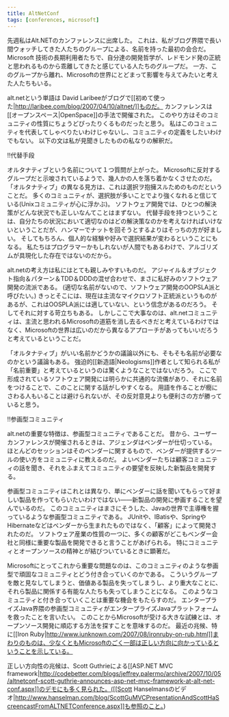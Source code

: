 ```yaml
---
title: AltNetConf
tags: [conferences, microsoft]
---
```


先週私はAlt.NETのカンファレンスに出席した。
これは、私がブログ界隈で長い間ウォッチしてきた人たちのグループによる、名前を持った最初の会合だ。
Microsoft 技術の長期利用者たちで、自分達の開発哲学が、レドモンド発の正統と思われるものから乖離してきたと感じている人たちのグループだ。
一方、このグループから離れ、Microsoftの世界にとどまって影響を与えてみたいと考えた人たちもいる。

alt.netという単語は David Laribeeがブログで[[初めて使った|http://laribee.com/blog/2007/04/10/altnet/]]ものだ。
カンファレンスは[[オープンスペース|OpenSpace]]の手法で開催された。
このやり方はそのコミュニティの性質にちょうどぴったりくるものだったと思う。
私はこのコミュニティを代表してしゃべりたいわけじゃないし、コミュニティの定義をしたいわけでもない。
以下の文は私が見聞きしたものの私なりの解釈だ。

!!代替手段

オルタナティブという名前について１つ質問が上がった。
Microsoftに反対するグループだと示唆されているようで、幾人かの人を落ち着かなくさせたのだ。
「オルタナティブ」の異なる見方は、これは選択ヲ抱擁スルためのものだということだ。
多くのコミュニティが、選択肢が多いことでより強くなれると信じている(Unixコミュニティが心に浮かぶ)。
ソフトウェア開発では、ひとつの解決策がどんな状況でも正しいなんてことはまずない。
代替手段を持つということは、自分たちの状況において適切なのはどの解決策なのかを考えなければいけないということだが、ハンマーでナットを回そうとするよりはそっちの方が好ましい。
そしてもちろん、個人的な経験や好みで選択結果が変わるということにもなる。
私たちはプログラマーかもしれないが人間でもあるわけで、アルゴリズムが具現化した存在ではないのだから。

alt.netの考え方は私にはとても親しみやすいものだ。
アジャイル＆オブジェクト指向＆パターン＆TDD＆DDDの混ぜ合わせで、まさに私好みのソフトウェア開発の流派である。
(適切な名前がないので、ソフトウェア開発のOOPSLA派と呼びたい。)
きっとそこには、現在は主流なマイクロソフト正統派というものがあるが、これはOOSPLA派には適していない、という信念があるのだろう。
そしてそれに対する苛立ちもある。
しかしここで大事なのは、alt.netコミュニティは、主流と思われるMicrosoftの道筋を消し去るべきだと考えているわけではなく、Microsoftの世界は広いのだから異なるアプローチがあってもいいだろうと考えているということだ。

「オルタナティブ」がいい名前かどうかの議論以外にも、そもそも名前が必要なのかという議論もある。
強迫的[[新造語|Neologisms]]作者として知られる私が「名前重要」と考えているというのは驚くようなことではないだろう。
ここで形成されているソフトウェア開発には明らかに共通的な流儀があり、それに名前をつけることで、このことに関する話がしやすくなる。
用語を作ることが癇にさわる人もいることは避けられないが、その反対意見よりも便利さの方が勝っていると思う。

!!参画型コミュニティ

alt.netの重要な特徴は、参画型コミュニティであることだ。
昔から、ユーザーカンファレンスが開催されるときは、アジェンダはベンダーが仕切っている。
ほとんどのセッションはそのベンダーに関するもので、ベンダーが提供するツールの使い方をコミュニティに教えるのだ。
よいベンダーたちは顧客コミュニティの話を聞き、それをふまえてコミュニティの要望を反映した新製品を開発する。

参画型コミュニティはこれとは異なり、単にベンダーに話を聞いてもらって好ましい製品を作ってもらいたいわけではない――新製品の開発に参画することを望んでいるのだ。
このコミュニティはまさにそうした、Javaの世界で主導権を握っているような参画型コミュニティである。
JUnitや、IBatisや、SpringやHibernateなどはベンダーから生まれたものではなく、「顧客」によって開発されたのだ。
ソフトウェア産業の性質の一つに、多くの顧客がどこもベンダー会社と同様に重要な製品を開発できると言うことがあげられる。
特にコミュニティとオープンソースの精神とが結びついているときに顕著だ。

Microsoftにとってこれから重要な問題なのは、このコミュニティのような参画型で頑固なコミュニティとどう付き合っていくのかである。
こういうグループを敵と見なしてしまうと、価値ある製品を失ってしまうし、より重大なことに、それら製品に関係する有能な人たちも失ってしまうことになる。
このようなコミュニティと付き合っていくことは重要な機会をもたらすのだ。
エンタープライズJava界隈の参画型コミュニティがエンタープライズJavaプラットフォームを救ったことを言いたい。
このことからMicrosoftが受ける大きな試練とは、オープンソース開発に順応する方法を探すことを意味するのだ。
最近の兆候、特に[[Iron Ruby|http://www.iunknown.com/2007/08/ironruby-on-rub.html]]まわりのものは、少なくともMicrosoftのごく一部は正しい方向に向かっているということを示している。

正しい方向性の兆候は、Scott Guthrieによる[[ASP.NET MVC framework|http://codebetter.com/blogs/jeffrey.palermo/archive/2007/10/05/altnetconf-scott-guthrie-announces-asp-net-mvc-framework-at-alt-net-conf.aspx]]のデモにも多く見られた。([[Scott Hanselmansのビデオ|http://www.hanselman.com/blog/ScottGuMVCPresentationAndScottHaScreencastFromALTNETConference.aspx]]も参照のこと。)
